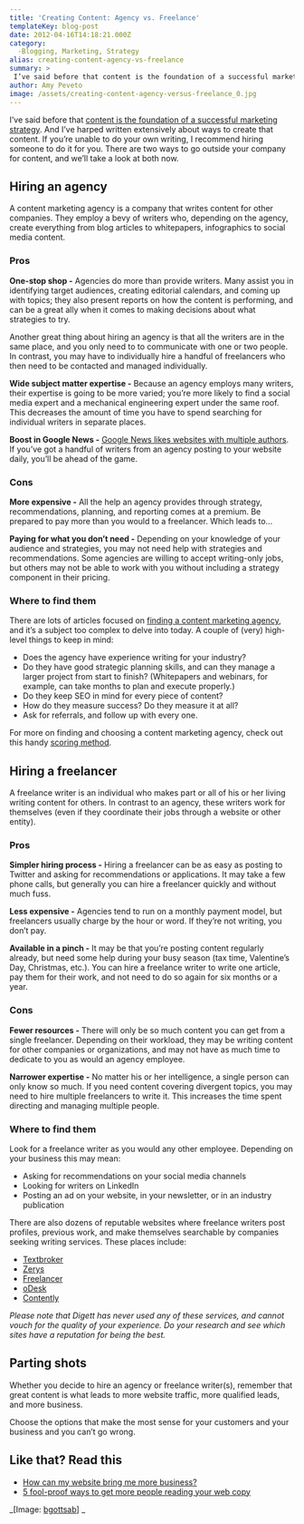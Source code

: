 ```yaml
---
title: 'Creating Content: Agency vs. Freelance'
templateKey: blog-post
date: 2012-04-16T14:18:21.000Z
category: 
  -Blogging, Marketing, Strategy
alias: creating-content-agency-vs-freelance
summary: > 
 I’ve said before that content is the foundation of a successful marketing strategy. And I’ve harped written extensively about ways to create that content. If you’re unable to do your own writing, I recommend hiring someone to do it for you. There are two ways to go outside your company for content, and we’ll take a look at both now.
author: Amy Peveto
image: /assets/creating-content-agency-versus-freelance_0.jpg
---
```


I’ve said before that [content is the foundation of a successful marketing strategy](/insights/biggest-reason-your-inbound-marketing-strategy-failing). And I’ve harped written extensively about ways to create that content. If you’re unable to do your own writing, I recommend hiring someone to do it for you. There are two ways to go outside your company for content, and we’ll take a look at both now.

Hiring an agency
----------------

A content marketing agency is a company that writes content for other companies. They employ a bevy of writers who, depending on the agency, create everything from blog articles to whitepapers, infographics to social media content.

### Pros

**One-stop shop -** Agencies do more than provide writers. Many assist you in identifying target audiences, creating editorial calendars, and coming up with topics; they also present reports on how the content is performing, and can be a great ally when it comes to making decisions about what strategies to try.

Another great thing about hiring an agency is that all the writers are in the same place, and you only need to to communicate with one or two people. In contrast, you may have to individually hire a handful of freelancers who then need to be contacted and managed individually.

**Wide subject matter expertise -** Because an agency employs many writers, their expertise is going to be more varied; you’re more likely to find a social media expert and a mechanical engineering expert under the same roof. This decreases the amount of time you have to spend searching for individual writers in separate places.

**Boost in Google News -** [Google News likes websites with multiple authors](http://www.wikihow.com/Add-Your-Site-to-Google-News). If you’ve got a handful of writers from an agency posting to your website daily, you’ll be ahead of the game.

### Cons

**More expensive -** All the help an agency provides through strategy, recommendations, planning, and reporting comes at a premium. Be prepared to pay more than you would to a freelancer. Which leads to...

**Paying for what you don’t need -** Depending on your knowledge of your audience and strategies, you may not need help with strategies and recommendations. Some agencies are willing to accept writing-only jobs, but others may not be able to work with you without including a strategy component in their pricing.

### Where to find them

There are lots of articles focused on [finding a content marketing agency](http://contentmarketinginstitute.com/2011/07/agency-for-content-marketing/), and it’s a subject too complex to delve into today. A couple of (very) high-level things to keep in mind:

*   Does the agency have experience writing for your industry?
*   Do they have good strategic planning skills, and can they manage a larger project from start to finish? (Whitepapers and webinars, for example, can take months to plan and execute properly.)
*   Do they keep SEO in mind for every piece of content?
*   How do they measure success? Do they measure it at all?
*   Ask for referrals, and follow up with every one.

For more on finding and choosing a content marketing agency, check out this handy [scoring method](http://contentmarketinginstitute.com/2011/06/choosing-full-service-content-marketing-agency-criteria/).

Hiring a freelancer
-------------------

A freelance writer is an individual who makes part or all of his or her living writing content for others. In contrast to an agency, these writers work for themselves (even if they coordinate their jobs through a website or other entity).

### Pros

**Simpler hiring process -** Hiring a freelancer can be as easy as posting to Twitter and asking for recommendations or applications. It may take a few phone calls, but generally you can hire a freelancer quickly and without much fuss.

**Less expensive -** Agencies tend to run on a monthly payment model, but freelancers usually charge by the hour or word. If they’re not writing, you don’t pay.

**Available in a pinch -** It may be that you’re posting content regularly already, but need some help during your busy season (tax time, Valentine’s Day, Christmas, etc.). You can hire a freelance writer to write one article, pay them for their work, and not need to do so again for six months or a year.

### Cons

**Fewer resources -** There will only be so much content you can get from a single freelancer. Depending on their workload, they may be writing content for other companies or organizations, and may not have as much time to dedicate to you as would an agency employee.

**Narrower expertise -** No matter his or her intelligence, a single person can only know so much. If you need content covering divergent topics, you may need to hire multiple freelancers to write it. This increases the time spent directing and managing multiple people.

### Where to find them

Look for a freelance writer as you would any other employee. Depending on your business this may mean:

*   Asking for recommendations on your social media channels
*   Looking for writers on LinkedIn
*   Posting an ad on your website, in your newsletter, or in an industry publication

There are also dozens of reputable websites where freelance writers post profiles, previous work, and make themselves searchable by companies seeking writing services. These places include:

*   [Textbroker](https://www.textbroker.com/)
*   [Zerys](http://www.zerys.com/)
*   [Freelancer](https://www.freelancer.com/)
*   [oDesk](https://www.odesk.com/)
*   [Contently](https://contently.com/)

_Please note that Digett has never used any of these services, and cannot vouch for the quality of your experience. Do your research and see which sites have a reputation for being the best._

Parting shots
-------------

Whether you decide to hire an agency or freelance writer(s), remember that great content is what leads to more website traffic, more qualified leads, and more business.

Choose the options that make the most sense for your customers and your business and you can’t go wrong.

Like that? Read this
--------------------

*   [How can my website bring me more business?](/insights/how-can-my-website-bring-me-more-business)
*   [5 fool-proof ways to get more people reading your web copy](/insights/5-fool-proof-ways-get-more-people-reading-your-web-copy)

_\[Image: [bgottsab](http://www.flickr.com/photos/gottgraphicsdesign/5863884809/)\] _